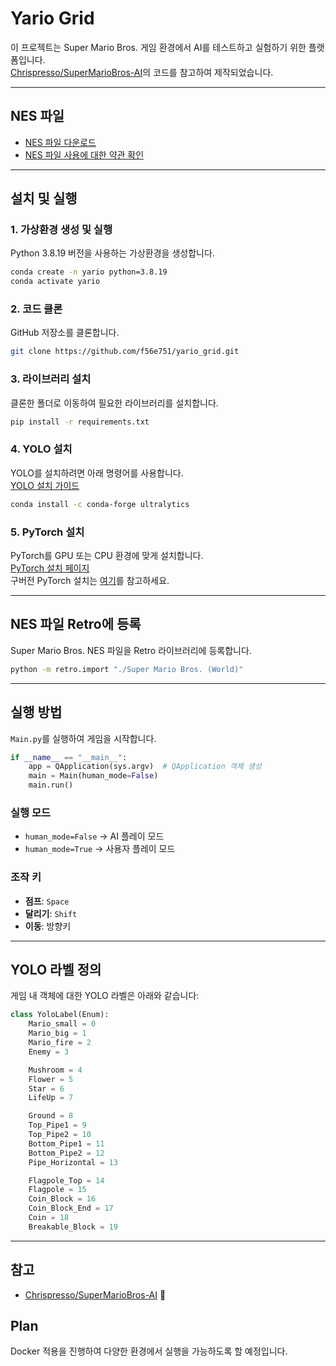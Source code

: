 # Yario Grid

이 프로젝트는 Super Mario Bros. 게임 환경에서 AI를 테스트하고 실험하기 위한 플랫폼입니다.  
[Chrispresso/SuperMarioBros-AI](https://github.com/Chrispresso/SuperMarioBros-AI)의 코드를 참고하여 제작되었습니다.

---

## NES 파일
- [NES 파일 다운로드](https://wowroms.com/en/roms/nintendo-entertainment-system/super-mario-bros./23755.html)
- [NES 파일 사용에 대한 약관 확인](https://wowroms.com/en/disclaimer)

---

## 설치 및 실행

### 1. 가상환경 생성 및 실행
Python 3.8.19 버전을 사용하는 가상환경을 생성합니다.

```bash
conda create -n yario python=3.8.19
conda activate yario
```

### 2. 코드 클론
GitHub 저장소를 클론합니다.

```bash
git clone https://github.com/f56e751/yario_grid.git
```

### 3. 라이브러리 설치
클론한 폴더로 이동하여 필요한 라이브러리를 설치합니다.

```bash
pip install -r requirements.txt
```

### 4. YOLO 설치
YOLO를 설치하려면 아래 명령어를 사용합니다.  
[YOLO 설치 가이드](https://docs.ultralytics.com/guides/conda-quickstart/#setting-up-a-conda-environment)

```bash
conda install -c conda-forge ultralytics
```

### 5. PyTorch 설치
PyTorch를 GPU 또는 CPU 환경에 맞게 설치합니다.  
[PyTorch 설치 페이지](https://pytorch.org/get-started/locally/)  
구버전 PyTorch 설치는 [여기](https://pytorch.kr/get-started/previous-versions/)를 참고하세요.

---

## NES 파일 Retro에 등록

Super Mario Bros. NES 파일을 Retro 라이브러리에 등록합니다.

```bash
python -m retro.import "./Super Mario Bros. (World)"
```

---

## 실행 방법

`Main.py`를 실행하여 게임을 시작합니다.

```python
if __name__ == "__main__":
    app = QApplication(sys.argv)  # QApplication 객체 생성
    main = Main(human_mode=False)
    main.run()
```

### 실행 모드
- `human_mode=False` → AI 플레이 모드
- `human_mode=True` → 사용자 플레이 모드

### 조작 키
- **점프**: `Space`
- **달리기**: `Shift`
- **이동**: 방향키

---

## YOLO 라벨 정의

게임 내 객체에 대한 YOLO 라벨은 아래와 같습니다:

```python
class YoloLabel(Enum):
    Mario_small = 0
    Mario_big = 1
    Mario_fire = 2
    Enemy = 3

    Mushroom = 4
    Flower = 5
    Star = 6
    LifeUp = 7

    Ground = 8
    Top_Pipe1 = 9
    Top_Pipe2 = 10
    Bottom_Pipe1 = 11
    Bottom_Pipe2 = 12
    Pipe_Horizontal = 13

    Flagpole_Top = 14
    Flagpole = 15
    Coin_Block = 16
    Coin_Block_End = 17
    Coin = 18
    Breakable_Block = 19
```

---

## 참고
- [Chrispresso/SuperMarioBros-AI](https://github.com/Chrispresso/SuperMarioBros-AI)
🚀


## Plan

Docker 적용을 진행하여 다양한 환경에서 실행을 가능하도록 할 예정입니다.
